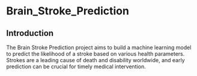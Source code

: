 # Brain_Stroke_Prediction
<h2>Introduction</h2>
<p>The Brain Stroke Prediction project aims to build a machine learning model to predict the likelihood of a stroke based on various health parameters. Strokes are a leading cause of death and disability worldwide, and early prediction can be crucial for timely medical intervention.</p>
